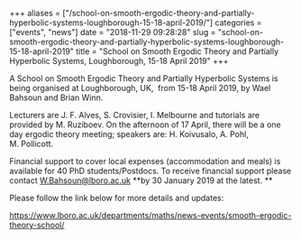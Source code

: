 +++
aliases = ["/school-on-smooth-ergodic-theory-and-partially-hyperbolic-systems-loughborough-15-18-april-2019/"]
categories = ["events", "news"]
date = "2018-11-29 09:28:28"
slug = "school-on-smooth-ergodic-theory-and-partially-hyperbolic-systems-loughborough-15-18-april-2019"
title = "School on Smooth Ergodic Theory and Partially Hyperbolic Systems, Loughborough, 15-18 April 2019"
+++

A School on Smooth Ergodic Theory and Partially Hyperbolic Systems is
being organised at Loughborough, UK,  from 15-18 April 2019, by Wael
Bahsoun and Brian Winn.

Lecturers are J. F. Alves, S. Crovisier, I. Melbourne and tutorials are
provided by M. Ruziboev. On the afternoon of 17 April, there will be a
one day ergodic theory meeting; speakers are: H. Koivusalo, A. Pohl,
M. Pollicott.

Financial support to cover local expenses (accommodation and meals) is
available for 40 PhD students/Postdocs. To receive financial support
please contact [W.Bahsoun@lboro.ac.uk](W.Bahsoun@lboro.ac.uk) **by 30 January 2019 at the
latest. **

Please follow the link below for more details and updates:

<https://www.lboro.ac.uk/departments/maths/news-events/smooth-ergodic-theory-school/>
